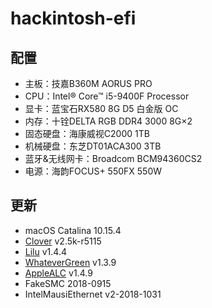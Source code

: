 # hackintosh-efi

## 配置
+ 主板：技嘉B360M AORUS PRO
+ CPU：Intel® Core™ i5-9400F Processor
+ 显卡：蓝宝石RX580 8G D5 白金版 OC
+ 内存：十铨DELTA RGB DDR4 3000 8G×2
+ 固态硬盘：海康威视C2000 1TB
+ 机械硬盘：东芝DT01ACA300 3TB
+ 蓝牙&无线网卡：Broadcom BCM94360CS2
+ 电源：海韵FOCUS+ 550FX 550W

## 更新
+ macOS Catalina 10.15.4
+ [Clover](https://github.com/CloverHackyColor/CloverBootloader/releases) v2.5k-r5115
+ [Lilu](https://github.com/acidanthera/Lilu/releases) v1.4.4
+ [WhateverGreen](https://github.com/acidanthera/WhateverGreen/releases) v1.3.9
+ [AppleALC](https://github.com/acidanthera/AppleALC/releases) v1.4.9
+ FakeSMC 2018-0915
+ IntelMausiEthernet v2-2018-1031

